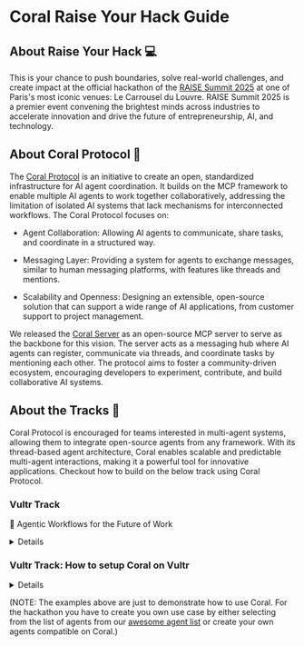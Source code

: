 # Coral Raise Your Hack Guide

## About Raise Your Hack 💻
This is your chance to push boundaries, solve real-world challenges, and create impact at the official hackathon of the [RAISE Summit 2025](https://www.raisesummit.com/) at one of Paris's most iconic venues: Le Carrousel du Louvre. RAISE Summit 2025 is a premier event convening the brightest minds across industries to accelerate innovation and drive the future of entrepreneurship, AI, and technology.

## About Coral Protocol 🪸

The [Coral Protocol](https://www.coralprotocol.org/) is an initiative to create an open, standardized infrastructure for AI agent coordination. It builds on the MCP framework to enable multiple AI agents to work together collaboratively, addressing the limitation of isolated AI systems that lack mechanisms for interconnected workflows. The Coral Protocol focuses on:

- Agent Collaboration: Allowing AI agents to communicate, share tasks, and coordinate in a structured way.

- Messaging Layer: Providing a system for agents to exchange messages, similar to human messaging platforms, with features like threads and mentions.

- Scalability and Openness: Designing an extensible, open-source solution that can support a wide range of AI applications, from customer support to project management.

We released the [Coral Server](https://github.com/Coral-Protocol/coral-server) as an open-source MCP server to serve as the backbone for this vision. The server acts as a messaging hub where AI agents can register, communicate via threads, and coordinate tasks by mentioning each other. The protocol aims to foster a community-driven ecosystem, encouraging developers to experiment, contribute, and build collaborative AI systems.

## About the Tracks 🎯

Coral Protocol is encouraged for teams interested in multi-agent systems, allowing them to integrate open-source agents from any framework. With its thread-based agent architecture, Coral enables scalable and predictable multi-agent interactions, making it a powerful tool for innovative applications. Checkout how to build on the below track using Coral Protocol.

### Vultr Track

🧠 Agentic Workflows for the Future of Work

<details>

Build a Web-Based Enterprise Agent Deployed on Vultr

In this track, you'll design and develop a web-based AI agent purpose-built to support enterprise teams—from marketing to sales, operations, and beyond. Your mission: create a smart, agentic tool that simplifies, accelerates, or transforms workflows for today’s (and tomorrow’s) knowledge workers. The core app should be deployed on Vultr infrastructure and optimized for real-world business use cases.

🔍 What We’re Looking For:
• Enterprise-Ready: Your agent should address pain points or opportunities within marketing, sales, customer success, HR, or other enterprise functions.

• Agentic & Autonomous: Move beyond simple prompts. Build workflows where the agent can reason, plan, and act with minimal human input. Think multi-step tasks, decision trees, and feedback loops.

• Future-of-Work Focused: Help teams save time, make smarter decisions, or enhance collaboration—through the lens of what future employee experience could look like.

• Web-Based & Deployed on Vultr: The app must be a deployable web app running on Vultr. You can use any stack, language, or framework, but it should be cloud-hosted and publicly accessible (Vultr credits will be provided).

• Scalable Tooling: We encourage—but don’t require—use of technologies like vector databases, model context protocol (MCP), or other modular, scalable AI components.

🛠️ Tech Flexibility:
• Use any programming language or framework.
• Use open-source LLMs, retrieval-augmented generation. (Also available via Vultr Serverless Inference)

📦 Developer Expectations:
• Include a GitHub repo with setup instructions, agent capabilities, and a sample use case demo.
• Deploy on Vultr (we’ll provide credits and assistance).
• Show how your app solves a real problem in an enterprise context.

Each team leader of the Vultr Track will receive a coupon code to claim $250 in free credits on Vultr by signing up as a regular customer.

</details>

### Vultr Track: How to setup Coral on Vultr

<details>

### 1. Set up Vultr

<details>

- Sign up on Vultr and know more by looking into the [product documentation](https://docs.vultr.com/products)

- Choose and host an instance as per your system requirements (Ubuntu: 22.0.4 recommended)

![Vultr Instance](images/vultr-instance.png)

- Open terminal in your laptop, SSH into the instance (check IP) and enter the password of your instance

```bash
ssh root@95.179.233.169
```
- It is also useful to connect to same instance by [WinSCP](https://winscp.net/eng/index.php) which can help edit files within your server. Connect using your Vultr credentials after installation.

![Vultr Instance](images/winscp.png)

</details>

### 2. Setup Coral Server and Coral Studio

<details>

- After you are logged into Vultr from your terminal, it is time to setup the [Coral Server](https://github.com/Coral-Protocol/coral-server) and [Coral Studio UI](https://github.com/Coral-Protocol/coral-studio). Follow the steps given in repository to install.

- In order to test if both are working, open the same instance in two terminals and run both simultaneously.

- Ensure the server’s firewall allows incoming connections on port 5173 (or the port Studio is using). You may need to open this port using a command like

```bash

# allow external port access
sudo ufw allow 5173

# run studio using --host
yarn dev --host
```
- You will see both running like this simultaneously if succesful and should be able to access Coral Studio from your browser.

![Coral Server and Studio Running](images/server-studio.png)

- On Coral Studio, ensure the connection to Coral Server.

![Coral Server and Studio Connection UI](images/coral-connection.png)

<details>

<summary>Install yarn if UNAVAILABLE in order to run Coral Studio</summary>

```bash
# Download and install nvm:
curl -o- https://raw.githubusercontent.com/nvm-sh/nvm/v0.40.3/install.sh | bash

# in lieu of restarting the shell
\. "$HOME/.nvm/nvm.sh"

# Download and install Node.js:
nvm install 22

# Verify the Node.js version:
node -v # Should print "v22.17.0".
nvm current # Should print "v22.17.0".

# Download and install Yarn:
corepack enable yarn

# Verify Yarn version:
yarn -v
```
</details>

</details>

### 3. Setup the Agents


<details>  

- Terminate the Coral Server and Coral Studio connections from above and start below steps.
- In this example, we are using the agents: [Coral Interface Agent](https://github.com/Coral-Protocol/Coral-Interface-Agent) and [Coral Pandas Agent](https://github.com/Coral-Protocol/Coral-Pandas-Agent).  
- Please click on the link and set up the agents by following the setup instructions in the repository.  
- Check the output below to see how the terminal will look after succesfull installation, keep in mind the directory you are at while doing `uv sync`.

![Vultr Instance Terminal After Agent Setup](images/vultr-instance-terminal.png)

</details>

### 4. Run the Agents

<details>

<summary>You can run in either of the below modes to get your system running.</summary>

#### 1. Executable Mode

<details>

- The Executable Mode is part of the Coral Protocol Orchestrator which works with [Coral Studio UI](https://github.com/Coral-Protocol/coral-studio).  

- Checkout: [How to Build a Multi-Agent System with Awesome Open Source Agents using Coral Protocol](https://github.com/Coral-Protocol/existing-agent-sessions-tutorial-private-temp).  

- Update the file: `coral-server/src/main/resources/application.yaml` with the details below. You can use WinSCP to make change in the file by copying the below command.

![Vultr Instance](images/application-changes.png)  

<details>

<summary>Exapand this to update `application.yaml` with this code</summary>

```bash
# replace "root" with YOUR/PROJECT/DIRECTORY if different

applications:
  - id: "app"
    name: "Default Application"
    description: "Default application for testing"
    privacyKeys:
      - "default-key"
      - "public"
      - "priv"

registry:
  interface:
    options:
      - name: "API_KEY"
        type: "string"
        description: "API key for the service"
    runtime:
      type: "executable"
      command: ["bash", "-c", "/root/Coral-Interface-Agent/run_agent.sh main.py"]
      environment:
        - name: "API_KEY"
          from: "API_KEY"
        - name: "MODEL_NAME"
          value: "gpt-4.1"
        - name: "MODEL_PROVIDER"
          value: "openai"
        - name: "MODEL_TOKEN"
          value: "16000"
        - name: "MODEL_TEMPERATURE"
          value: "0.3"
          
  pandas:
    options:
      - name: "API_KEY"
        type: "string"
        description: "API key for the service"
    runtime:
      type: "executable"
      command: ["bash", "-c", "/root/Coral-Pandas-Agent/run_agent.sh main.py"]
      environment:
        - name: "API_KEY"
          from: "API_KEY"
        - name: "MODEL_NAME"
          value: "gpt-4.1"
        - name: "MODEL_PROVIDER"
          value: "openai"
        - name: "MODEL_TOKEN"
          value: "16000"
        - name: "MODEL_TEMPERATURE"
          value: "0.3"


```

</details>

- Run the [Coral Server](https://github.com/Coral-Protocol/coral-server) and [Coral Studio](https://github.com/Coral-Protocol/coral-studio). 

- You do not need to set up the `.env` in the project directory for running in this mode; it will be captured through the variables below.  


</details>

#### 2. Dev Mode

<details>

- The Dev Mode allows the Coral Server and all agents to be seaprately running on each terminal without UI support.  

- Ensure that the [Coral Server](https://github.com/Coral-Protocol/coral-server) is running on your system and run below commands in separate terminals.

- Ensure that you have setup the `.env` file with required keys.  

Run the Interface Agent

```bash
# cd to directory
cd Coral-Interface-Agent

# Run the agent using `uv`:
uv run python main.py
```

Run the Pandas Agent

```bash
# cd to directory
cd Coral-Pandas-Agent

# Run the agent using `uv`:
uv run python main.py
```

</details>

</details>

</details>

(NOTE: The examples above are just to demonstrate how to use Coral. For the hackathon you have to create you own use case by either selecting from the list of agents from our [awesome agent list](https://github.com/Coral-Protocol/awesome-agents-for-multi-agent-systems) or create your own agents compatible on Coral.)

